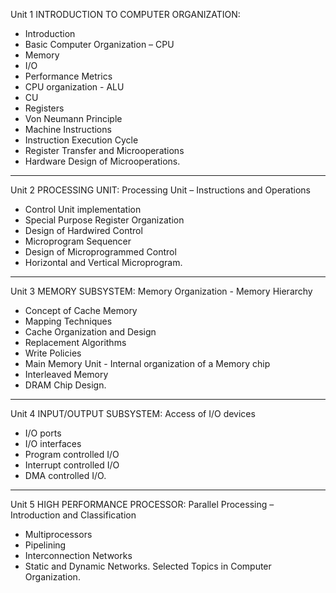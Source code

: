 Unit 1 INTRODUCTION TO COMPUTER ORGANIZATION:

- Introduction
- Basic Computer Organization – CPU
- Memory
- I/O
- Performance Metrics
- CPU organization - ALU
- CU
- Registers
- Von Neumann Principle
- Machine Instructions
- Instruction Execution Cycle
- Register Transfer and Microoperations
- Hardware Design of Microoperations.

---

Unit 2 PROCESSING UNIT: Processing Unit – Instructions and Operations

- Control Unit implementation
- Special Purpose Register Organization
- Design of Hardwired Control
- Microprogram Sequencer
- Design of Microprogrammed Control
- Horizontal and Vertical Microprogram.

---

Unit 3 MEMORY SUBSYSTEM: Memory Organization - Memory Hierarchy

- Concept of Cache Memory
- Mapping Techniques
- Cache Organization and Design
- Replacement Algorithms
- Write Policies
- Main Memory Unit - Internal organization of a Memory chip
- Interleaved Memory
- DRAM Chip Design.

---

Unit 4 INPUT/OUTPUT SUBSYSTEM: Access of I/O devices

- I/O ports
- I/O interfaces
- Program controlled I/O
- Interrupt controlled I/O
- DMA controlled I/O.

---

Unit 5 HIGH PERFORMANCE PROCESSOR: Parallel Processing – Introduction and Classification

- Multiprocessors
- Pipelining
- Interconnection Networks
- Static and Dynamic Networks. Selected Topics in Computer Organization.
